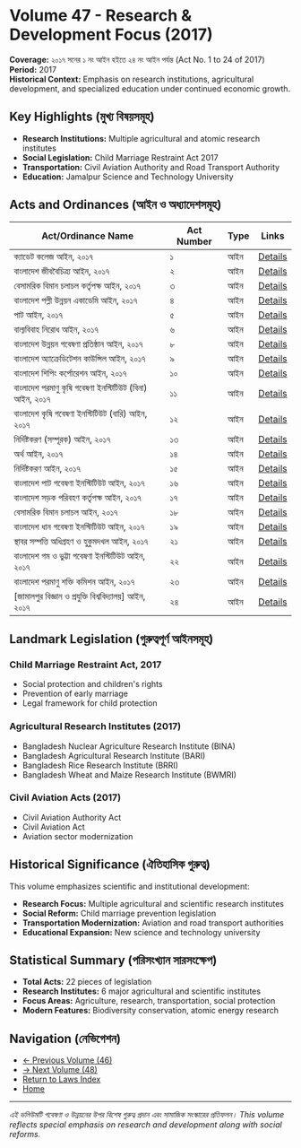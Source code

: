 # Volume 47 - Research & Development Focus (2017)

**Coverage:** ২০১৭ সনের ১ নং আইন হইতে ২৪ নং আইন পর্যন্ত (Act No. 1 to 24 of 2017)  
**Period:** 2017  
**Historical Context:** Emphasis on research institutions, agricultural development, and specialized education under continued economic growth.

## Key Highlights (মুখ্য বিষয়সমূহ)

- **Research Institutions:** Multiple agricultural and atomic research institutes
- **Social Legislation:** Child Marriage Restraint Act 2017
- **Transportation:** Civil Aviation Authority and Road Transport Authority
- **Education:** Jamalpur Science and Technology University

## Acts and Ordinances (আইন ও অধ্যাদেশসমূহ)

| Act/Ordinance Name | Act Number | Type | Links |
|-------------------|------------|------|--------|
| ক্যাডেট কলেজ আইন, ২০১৭ | ১ | আইন | [Details](act-details-4701.md) |
| বাংলাদেশ জীববৈচিত্র্য আইন, ২০১৭ | ২ | আইন | [Details](act-details-4702.md) |
| বেসামরিক বিমান চলাচল কর্তৃপক্ষ আইন, ২০১৭ | ৩ | আইন | [Details](act-details-4703.md) |
| বাংলাদেশ পল্লী উন্নয়ন একাডেমি আইন, ২০১৭ | ৪ | আইন | [Details](act-details-4704.md) |
| পাট আইন, ২০১৭ | ৫ | আইন | [Details](act-details-4705.md) |
| বাল্যবিবাহ নিরোধ আইন, ২০১৭ | ৬ | আইন | [Details](act-details-4706.md) |
| বাংলাদেশ উন্নয়ন গবেষণা প্রতিষ্ঠান আইন, ২০১৭ | ৮ | আইন | [Details](act-details-4708.md) |
| বাংলাদেশ অ্যাক্রেডিটেশন কাউন্সিল আইন, ২০১৭ | ৯ | আইন | [Details](act-details-4709.md) |
| বাংলাদেশ শিপিং কর্পোরেশন আইন, ২০১৭ | ১০ | আইন | [Details](act-details-4710.md) |
| বাংলাদেশ পরমাণু কৃষি গবেষণা ইনস্টিটিউট (বিনা) আইন, ২০১৭ | ১১ | আইন | [Details](act-details-4711.md) |
| বাংলাদেশ কৃষি গবেষণা ইনস্টিটিউট (বারি) আইন, ২০১৭ | ১২ | আইন | [Details](act-details-4712.md) |
| নির্দিষ্টকরণ (সম্পূরক) আইন, ২০১৭ | ১৩ | আইন | [Details](act-details-4713.md) |
| অর্থ আইন, ২০১৭ | ১৪ | আইন | [Details](act-details-4714.md) |
| নির্দিষ্টকরণ আইন, ২০১৭ | ১৫ | আইন | [Details](act-details-4715.md) |
| বাংলাদেশ পাট গবেষণা ইনস্টিটিউট আইন, ২০১৭ | ১৬ | আইন | [Details](act-details-4716.md) |
| বাংলাদেশ সড়ক পরিবহণ কর্তৃপক্ষ আইন, ২০১৭ | ১৭ | আইন | [Details](act-details-4717.md) |
| বেসামরিক বিমান চলাচল আইন, ২০১৭ | ১৮ | আইন | [Details](act-details-4718.md) |
| বাংলাদেশ ধান গবেষণা ইনস্টিটিউট আইন, ২০১৭ | ১৯ | আইন | [Details](act-details-4719.md) |
| স্থাবর সম্পত্তি অধিগ্রহণ ও হুকুমদখল আইন, ২০১৭ | ২১ | আইন | [Details](act-details-4721.md) |
| বাংলাদেশ গম ও ভুট্টা গবেষণা ইনস্টিটিউট আইন, ২০১৭ | ২২ | আইন | [Details](act-details-4722.md) |
| বাংলাদেশ পরমাণু শক্তি কমিশন আইন, ২০১৭ | ২৩ | আইন | [Details](act-details-4723.md) |
| [জামালপুর বিজ্ঞান ও প্রযুক্তি বিশ্ববিদ্যালয়] আইন, ২০১৭ | ২৪ | আইন | [Details](act-details-4724.md) |

## Landmark Legislation (গুরুত্বপূর্ণ আইনসমূহ)

### **Child Marriage Restraint Act, 2017**
- Social protection and children's rights
- Prevention of early marriage
- Legal framework for child protection

### **Agricultural Research Institutes (2017)**
- Bangladesh Nuclear Agriculture Research Institute (BINA)
- Bangladesh Agricultural Research Institute (BARI)
- Bangladesh Rice Research Institute (BRRI)
- Bangladesh Wheat and Maize Research Institute (BWMRI)

### **Civil Aviation Acts (2017)**
- Civil Aviation Authority Act
- Civil Aviation Act
- Aviation sector modernization

## Historical Significance (ঐতিহাসিক গুরুত্ব)

This volume emphasizes scientific and institutional development:

- **Research Focus:** Multiple agricultural and scientific research institutes
- **Social Reform:** Child marriage prevention legislation
- **Transportation Modernization:** Aviation and road transport authorities
- **Educational Expansion:** New science and technology university

## Statistical Summary (পরিসংখ্যান সারসংক্ষেপ)

- **Total Acts:** 22 pieces of legislation
- **Research Institutes:** 6 major agricultural and scientific institutes
- **Focus Areas:** Agriculture, research, transportation, social protection
- **Modern Features:** Biodiversity conservation, atomic energy research

## Navigation (নেভিগেশন)

- [← Previous Volume (46)](../volume-46/)
- [→ Next Volume (48)](../volume-48/)
- [Return to Laws Index](../)
- [Home](../../)

---

*এই ভলিউমটি গবেষণা ও উন্নয়নের উপর বিশেষ গুরুত্ব প্রদান এবং সামাজিক সংস্কারের প্রতিফলন।*
*This volume reflects special emphasis on research and development along with social reforms.*
